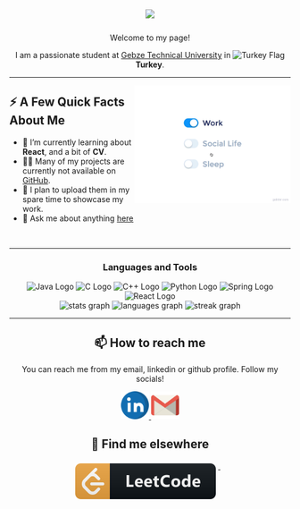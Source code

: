 <h1 align="center">
    <img src="https://readme-typing-svg.herokuapp.com/?font=Righteous&size=35&center=true&vCenter=true&width=500&height=70&duration=4000&lines=Hi+There!+👋;+I'm+Emir+Kara!;" />
</h1>
<p align="center">Welcome to my page!</p>
<p align="center">I am a passionate student at <a href="https://www.gtu.edu.tr/en">Gebze Technical University</a> in <img src="https://cdn-icons-png.flaticon.com/512/197/197518.png" width="13" alt="Turkey Flag"/> <b>Turkey</b>.</p>

<hr>
<img src="https://github.com/emirgit/emirgit/blob/main/assets/life_balance.gif" alt="side Image" align="right" width="auto" height="210" />

<h2>⚡️ A Few Quick Facts About Me</h2>
<ul>
  <li>🧐 I’m currently learning about <strong>React</strong>, and a bit of <strong>CV</strong>.</li>
  <li>👨‍💻 Many of my projects are currently not available on <a href="https://github.com/emirgit">GitHub</a>.</li>
  <li>📝 I plan to upload them in my spare time to showcase my work.</li>
  <li>💬 Ask me about anything <a href="https://github.com/emirgit?tab=repositories">here</a></li>
</ul>

<br/>

<hr>


<div align="center">
<h3>Languages and Tools</h3>
<img src="https://readme-components.vercel.app/api?component=logo&fill=black&logo=java&svgfill=15d8fe&text=false" height="50" alt="Java Logo" />
<img src="https://readme-components.vercel.app/api?component=logo&fill=black&logo=c&svgfill=15d8fe&text=false" height="50" alt="C Logo" />
<img src="https://readme-components.vercel.app/api?component=logo&fill=black&logo=Cplusplus&svgfill=15d8fe&text=false" height="50" alt="C++ Logo" />
<img src="https://readme-components.vercel.app/api?component=logo&fill=black&logo=python&svgfill=15d8fe&text=false" height="50" alt="Python Logo" />
<img src="https://readme-components.vercel.app/api?component=logo&fill=black&logo=spring&svgfill=15d8fe&text=false" height="50" alt="Spring Logo" />
<img src="https://readme-components.vercel.app/api?component=logo&fill=black&logo=react&animation=spin&svgfill=15d8fe&text=false" height="50" alt="React Logo" />
</div>

<div align="center">
  <img src="https://github-readme-stats.vercel.app/api?username=emirgit&theme=algolia&hide_border=false&include_all_commits=false&count_private=false" height="150" alt="stats graph"  />
  <img src="https://github-readme-stats.vercel.app/api/top-langs/?username=emirgit&theme=algolia&hide_border=false&include_all_commits=false&count_private=false&layout=compact" height="150" alt="languages graph"  />
  
  <img src="https://github-readme-streak-stats.herokuapp.com/?user=emirgit&theme=algolia&hide_border=false" height="175" alt="streak graph"  />
</div>

<hr>

<div align="center">
  <h2>📫 How to reach me</h2>
  
  <p>You can reach me from my email, linkedin or github profile. Follow my socials!</p>
  <a href="https://www.linkedin.com/in/muhammed-emir-kara-787605251/">
    <img src="https://github.com/emirgit/emirgit/blob/main/assets/linkedin_logo.svg" height="50" alt="Linkedin Logo" />
  </a>

  <img src="https://github.com/emirgit/emirgit/blob/main/assets/gmail_logo.svg" height="50" alt="Mail Logo" href="mailto:m.emir.kara.business@gmail.com" />
</div>


<div align="center">
  <h2>📢 Find me elsewhere</h2>
  <a href="https://leetcode.com/Emir_28/">
    <img src="https://github.com/emirgit/emirgit/blob/main/assets/leetcode_logo.svg" alt="leetcode" style="vertical-align:top; margin:4px">
  </a>&nbsp;&nbsp;&nbsp;

</div>
